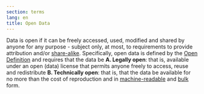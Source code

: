 ```yaml
---
section: terms
lang: en
title: Open Data
---
```


Data is open if it can be freely accessed, used, modified and shared by anyone for any purpose - subject only, at most, to requirements to provide attribution and/or [share-alike](../share-alike-license/). Specifically, open data is defined by the [Open Definition][od] and requires that the data be **A. Legally open**: that is, available under an open (data) license that permits anyone freely to access, reuse and redistribute **B. Technically open**: that is, that the data be available for no more than the cost of reproduction and in [machine-readable](../machine-readable/) and [bulk](../bulk/) form.

[od]: ../open-definition/
